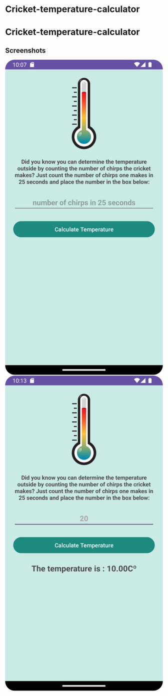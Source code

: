 # Cricket-temperature-calculator
# Cricket-temperature-calculator
## Screenshots

 

 
![Home Screen](screenshots/home.png)
![Result Screen](screenshots/settings.png)
